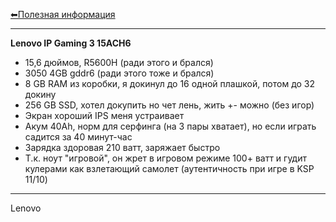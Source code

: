 [⬅Полезная информация](../index)
- - -
**Lenovo IP Gaming 3 15ACH6**
- 15,6 дюймов, R5600H (ради этого и брался)
- 3050 4GB gddr6 (ради этого тоже и брался)
- 8 GB RAM из коробки, я докинул до 16 одной плашкой, потом до 32 докину
- 256 GB SSD, хотел докупить но чет лень, жить +- можно (без игор)
- Экран хороший IPS меня устраивает
- Акум 40Ah, норм для серфинга (на 3 пары хватает), но если играть садится за 40 минут-час
- Зарядка здоровая 210 ватт, заряжает быстро
- Т.к. ноут "игровой", он жрет в игровом режиме 100+ ватт и гудит кулерами как взлетающий самолет (аутентичность при игре в KSP 11/10)
- - -
Lenovo